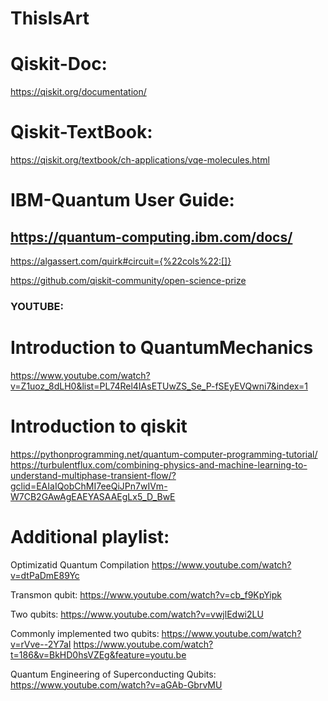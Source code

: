 # ThisIsArt

# Qiskit-Doc:
https://qiskit.org/documentation/

# Qiskit-TextBook:
https://qiskit.org/textbook/ch-applications/vqe-molecules.html

# IBM-Quantum User Guide:
https://quantum-computing.ibm.com/docs/
-------------------------------------------------------------
https://algassert.com/quirk#circuit={%22cols%22:[]}

https://github.com/qiskit-community/open-science-prize

### YOUTUBE:

# Introduction to QuantumMechanics
https://www.youtube.com/watch?v=Z1uoz_8dLH0&list=PL74Rel4IAsETUwZS_Se_P-fSEyEVQwni7&index=1

# Introduction to qiskit
https://pythonprogramming.net/quantum-computer-programming-tutorial/
https://turbulentflux.com/combining-physics-and-machine-learning-to-understand-multiphase-transient-flow/?gclid=EAIaIQobChMI7eeQiJPn7wIVm-W7CB2GAwAgEAEYASAAEgLx5_D_BwE

# Additional playlist:

Optimizatid Quantum Compilation
https://www.youtube.com/watch?v=dtPaDmE89Yc

Transmon qubit:
https://www.youtube.com/watch?v=cb_f9KpYipk

Two qubits:
https://www.youtube.com/watch?v=vwjlEdwi2LU

Commonly implemented two qubits:
https://www.youtube.com/watch?v=rVve--2Y7aI
https://www.youtube.com/watch?t=186&v=BkHD0hsVZEg&feature=youtu.be

Quantum Engineering of Superconducting Qubits:
https://www.youtube.com/watch?v=aGAb-GbrvMU

